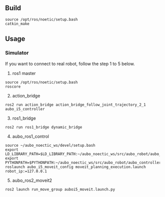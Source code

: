 ## Build

```
source /opt/ros/noetic/setup.bash
catkin_make
```

## Usage
### Simulator
If you want to connect to real robot, follow the step 1 to 5 below.
1. ros1 master
````
source /opt/ros/noetic/setup.bash
roscore
````

2. action_bridge
   
```
ros2 run action_bridge action_bridge_follow_joint_trajectory_2_1 aubo_i5_controller
```

3. ros1_bridge
   
```
ros2 run ros1_bridge dynamic_bridge
```

4. aubo_ros1_control

```
source ~/aubo_noectic_ws/devel/setup.bash
export LD_LIBRARY_PATH=$LD_LIBRARY_PATH:~/aubo_noectic_ws/src/aubo_robot/aubo_driver/lib/lib64/log4cplus
export PYTHONPATH=$PYTHONPATH:~/aubo_noectic_ws/src/aubo_robot/aubo_controller/script/aubo_controller
roslaunch aubo_i5_moveit_config moveit_planning_execution.launch robot_ip:=127.0.0.1  
```

5. aubo_ros2_moveit2 

```
ros2 launch run_move_group auboi5_moveit.launch.py
```
